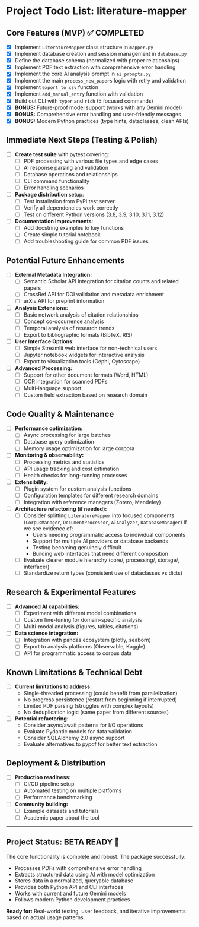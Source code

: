 # Project Todo List: literature-mapper

## Core Features (MVP) ✅ COMPLETED
- [x] Implement `LiteratureMapper` class structure in `mapper.py`
- [x] Implement database creation and session management in `database.py`
- [x] Define the database schema (normalized with proper relationships)
- [x] Implement PDF text extraction with comprehensive error handling
- [x] Implement the core AI analysis prompt in `ai_prompts.py`
- [x] Implement the main `process_new_papers` logic with retry and validation
- [x] Implement `export_to_csv` function
- [x] Implement `add_manual_entry` function with validation
- [x] Build out CLI with `typer` and `rich` (5 focused commands)
- [x] **BONUS:** Future-proof model support (works with any Gemini model)
- [x] **BONUS:** Comprehensive error handling and user-friendly messages
- [x] **BONUS:** Modern Python practices (type hints, dataclasses, clean APIs)

## Immediate Next Steps (Testing & Polish)
- [ ] **Create test suite** with pytest covering:
  - [ ] PDF processing with various file types and edge cases
  - [ ] AI response parsing and validation
  - [ ] Database operations and relationships
  - [ ] CLI command functionality
  - [ ] Error handling scenarios
- [ ] **Package distribution** setup:
  - [ ] Test installation from PyPI test server
  - [ ] Verify all dependencies work correctly
  - [ ] Test on different Python versions (3.8, 3.9, 3.10, 3.11, 3.12)
- [ ] **Documentation improvements**:
  - [ ] Add docstring examples to key functions
  - [ ] Create simple tutorial notebook
  - [ ] Add troubleshooting guide for common PDF issues

## Potential Future Enhancements
- [ ] **External Metadata Integration:**
  - [ ] Semantic Scholar API integration for citation counts and related papers
  - [ ] CrossRef API for DOI validation and metadata enrichment
  - [ ] arXiv API for preprint information
- [ ] **Analysis Extensions:**
  - [ ] Basic network analysis of citation relationships
  - [ ] Concept co-occurrence analysis
  - [ ] Temporal analysis of research trends
  - [ ] Export to bibliographic formats (BibTeX, RIS)
- [ ] **User Interface Options:**
  - [ ] Simple Streamlit web interface for non-technical users
  - [ ] Jupyter notebook widgets for interactive analysis
  - [ ] Export to visualization tools (Gephi, Cytoscape)
- [ ] **Advanced Processing:**
  - [ ] Support for other document formats (Word, HTML)
  - [ ] OCR integration for scanned PDFs
  - [ ] Multi-language support
  - [ ] Custom field extraction based on research domain

## Code Quality & Maintenance
- [ ] **Performance optimization:**
  - [ ] Async processing for large batches
  - [ ] Database query optimization
  - [ ] Memory usage optimization for large corpora
- [ ] **Monitoring & observability:**
  - [ ] Processing metrics and statistics
  - [ ] API usage tracking and cost estimation
  - [ ] Health checks for long-running processes
- [ ] **Extensibility:**
  - [ ] Plugin system for custom analysis functions
  - [ ] Configuration templates for different research domains
  - [ ] Integration with reference managers (Zotero, Mendeley)
- [ ] **Architecture refactoring (if needed):**
  - [ ] Consider splitting `LiteratureMapper` into focused components (`CorpusManager`, `DocumentProcessor`, `AIAnalyzer`, `DatabaseManager`) if we see evidence of:
    - Users needing programmatic access to individual components
    - Support for multiple AI providers or database backends
    - Testing becoming genuinely difficult
    - Building web interfaces that need different composition
  - [ ] Evaluate clearer module hierarchy (core/, processing/, storage/, interface/)
  - [ ] Standardize return types (consistent use of dataclasses vs dicts)

## Research & Experimental Features
- [ ] **Advanced AI capabilities:**
  - [ ] Experiment with different model combinations
  - [ ] Custom fine-tuning for domain-specific analysis
  - [ ] Multi-modal analysis (figures, tables, citations)
- [ ] **Data science integration:**
  - [ ] Integration with pandas ecosystem (plotly, seaborn)
  - [ ] Export to analysis platforms (Observable, Kaggle)
  - [ ] API for programmatic access to corpus data

## Known Limitations & Technical Debt
- [ ] **Current limitations to address:**
  - Single-threaded processing (could benefit from parallelization)
  - No progress persistence (restart from beginning if interrupted)
  - Limited PDF parsing (struggles with complex layouts)
  - No deduplication logic (same paper from different sources)
- [ ] **Potential refactoring:**
  - Consider async/await patterns for I/O operations
  - Evaluate Pydantic models for data validation
  - Consider SQLAlchemy 2.0 async support
  - Evaluate alternatives to pypdf for better text extraction

## Deployment & Distribution
- [ ] **Production readiness:**
  - [ ] CI/CD pipeline setup
  - [ ] Automated testing on multiple platforms
  - [ ] Performance benchmarking
- [ ] **Community building:**
  - [ ] Example datasets and tutorials
  - [ ] Academic paper about the tool

---

## Project Status: **BETA READY** 🎉

The core functionality is complete and robust. The package successfully:
- Processes PDFs with comprehensive error handling
- Extracts structured data using AI with model optimization
- Stores data in a normalized, queryable database
- Provides both Python API and CLI interfaces
- Works with current and future Gemini models
- Follows modern Python development practices

**Ready for:** Real-world testing, user feedback, and iterative improvements based on actual usage patterns.